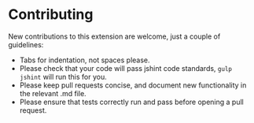 Contributing
============

New contributions to this extension are welcome, just a couple of guidelines:

 * Tabs for indentation, not spaces please.
 * Please check that your code will pass jshint code standards, `gulp jshint` will run this for you.
 * Please keep pull requests concise, and document new functionality in the relevant .md file.
 * Please ensure that tests correctly run and pass before opening a pull request.